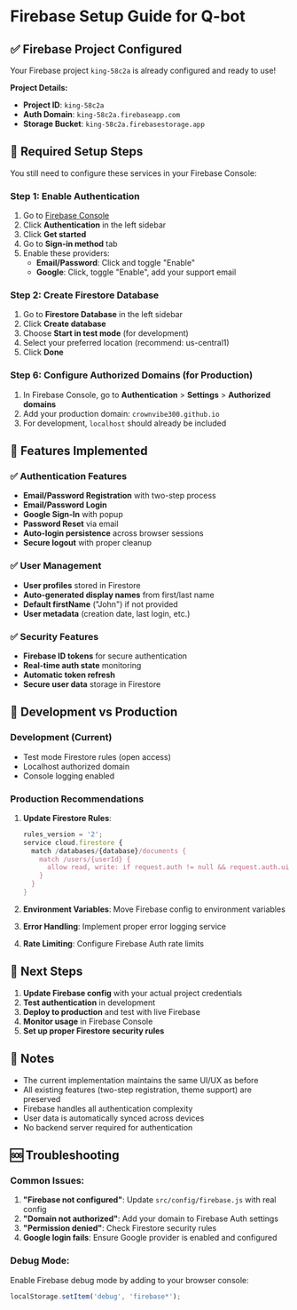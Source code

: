 # Firebase Setup Guide for Q-bot

## ✅ Firebase Project Configured

Your Firebase project `king-58c2a` is already configured and ready to use!

**Project Details:**
- **Project ID**: `king-58c2a`
- **Auth Domain**: `king-58c2a.firebaseapp.com`
- **Storage Bucket**: `king-58c2a.firebasestorage.app`

## 🚨 Required Setup Steps

You still need to configure these services in your Firebase Console:

### Step 1: Enable Authentication

1. Go to [Firebase Console](https://console.firebase.google.com/project/king-58c2a)
2. Click **Authentication** in the left sidebar
3. Click **Get started**
4. Go to **Sign-in method** tab
5. Enable these providers:
   - **Email/Password**: Click and toggle "Enable"
   - **Google**: Click, toggle "Enable", add your support email

### Step 2: Create Firestore Database

1. Go to **Firestore Database** in the left sidebar
2. Click **Create database**
3. Choose **Start in test mode** (for development)
4. Select your preferred location (recommend: us-central1)
5. Click **Done**

### Step 6: Configure Authorized Domains (for Production)

1. In Firebase Console, go to **Authentication** > **Settings** > **Authorized domains**
2. Add your production domain: `crownvibe300.github.io`
3. For development, `localhost` should already be included

## 🚀 Features Implemented

### ✅ Authentication Features
- **Email/Password Registration** with two-step process
- **Email/Password Login** 
- **Google Sign-In** with popup
- **Password Reset** via email
- **Auto-login persistence** across browser sessions
- **Secure logout** with proper cleanup

### ✅ User Management
- **User profiles** stored in Firestore
- **Auto-generated display names** from first/last name
- **Default firstName** ("John") if not provided
- **User metadata** (creation date, last login, etc.)

### ✅ Security Features
- **Firebase ID tokens** for secure authentication
- **Real-time auth state** monitoring
- **Automatic token refresh**
- **Secure user data** storage in Firestore

## 🔧 Development vs Production

### Development (Current)
- Test mode Firestore rules (open access)
- Localhost authorized domain
- Console logging enabled

### Production Recommendations
1. **Update Firestore Rules**:
   ```javascript
   rules_version = '2';
   service cloud.firestore {
     match /databases/{database}/documents {
       match /users/{userId} {
         allow read, write: if request.auth != null && request.auth.uid == userId;
       }
     }
   }
   ```

2. **Environment Variables**: Move Firebase config to environment variables
3. **Error Handling**: Implement proper error logging service
4. **Rate Limiting**: Configure Firebase Auth rate limits

## 🎯 Next Steps

1. **Update Firebase config** with your actual project credentials
2. **Test authentication** in development
3. **Deploy to production** and test with live Firebase
4. **Monitor usage** in Firebase Console
5. **Set up proper Firestore security rules**

## 📝 Notes

- The current implementation maintains the same UI/UX as before
- All existing features (two-step registration, theme support) are preserved
- Firebase handles all authentication complexity
- User data is automatically synced across devices
- No backend server required for authentication

## 🆘 Troubleshooting

### Common Issues:
1. **"Firebase not configured"**: Update `src/config/firebase.js` with real config
2. **"Domain not authorized"**: Add your domain to Firebase Auth settings
3. **"Permission denied"**: Check Firestore security rules
4. **Google login fails**: Ensure Google provider is enabled and configured

### Debug Mode:
Enable Firebase debug mode by adding to your browser console:
```javascript
localStorage.setItem('debug', 'firebase*');
```
